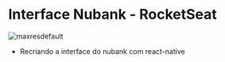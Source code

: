 # Interface Nubank - RocketSeat

![maxresdefault](https://user-images.githubusercontent.com/51919658/69075339-f9cd7400-0a0f-11ea-8825-290428ad624d.jpg)

- Recriando a interface do nubank com react-native
